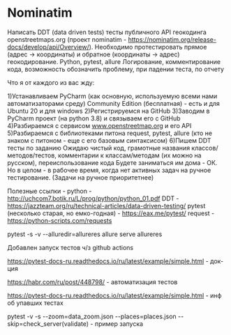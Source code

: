 # Nominatim

Написать DDT (data driven tests) тесты публичного API геокодинга openstreetmaps.org
(проект nominatim - https://nominatim.org/release-docs/develop/api/Overview/).
Необходимо протестировать прямое (адрес -> координаты) и обратное (координаты -> адрес) геокодирование.
Python, pytest, allure
Логирование, комментирование кода,
возможность обозначить проблему, при падении теста, по отчету

Что я от каждого из вас жду:

1)Устанавливаем PyCharm (как основную, используемую всеми нами автоматизаторами среду) Community Edition (бесплатная) - есть и для Ubuntu 20 и для windows
2)Регистрируемся на GitHub
3)Заводим в PyCharm проект (на python 3.8) и связываем его с GitHub
4)Разбираемся с сервисом www.openstreetmap.org и его API
5)Разбираемся с библиотеками питона request, pytest, allure (кто не знаком с питоном - еще с его базовым синтаксисом)
6)Пишем DDT тесты по заданию
Ожидаю чистый код, грамотные названия классов/методов/тестов, комментарии к классам/методам (их можно на русском), переиспользование кода
Будете заниматься им дома - ОК. Но в целом - в рабочее время, когда нет активных задач на ручное тестирование. (Задачи на ручное приоритетнее)

Полезные ссылки -
python - http://uchcom7.botik.ru/L/prog/python/python_01.pdf
DDT - https://jazzteam.org/ru/technical-articles/data-driven-testing/
pytest (несколько старая, но емко-годная) - https://eax.me/pytest/
request - https://python-scripts.com/requests



pytest -s -v --alluredir=allureres
allure serve allureres

Добавлен запуск тестов ч/з github actions

https://pytest-docs-ru.readthedocs.io/ru/latest/example/simple.html - док-ция


https://habr.com/ru/post/448798/ - автоматизация тестов

https://pytest-docs-ru.readthedocs.io/ru/latest/example/simple.html - инф об упавших тестах


pytest -v -s --zoom=data_zoom.json --places=places.json --skip=check_server(validate) - пример запуска
